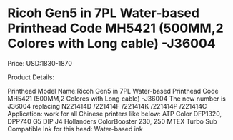 # Ricoh Gen5 in 7PL Water-based Printhead Code MH5421 (500MM,2 Colores with Long cable) -J36004

Price: USD:1830-1870

Product Details:

Printhead Model Name:Ricoh Gen5 in 7PL Water-based Printhead Code MH5421 (500MM,2 Colores with Long cable) -J36004
The new number is J36004 replacing N221414D /221414F /221414K /221414P /221414C
Application: work for all Chinese printers like below:
ATP Color DFP1320, DPP740 G5
DIP J4
Hollanders ColorBooster 230, 250
MTEX Turbo Sub
Compatible Ink for this head: Water-based ink